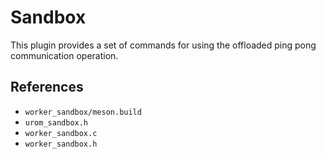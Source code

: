 # Sandbox

This plugin provides a set of commands for using the offloaded ping pong communication operation.

## References

- `worker_sandbox/meson.build`
- `urom_sandbox.h`
- `worker_sandbox.c`
- `worker_sandbox.h`

